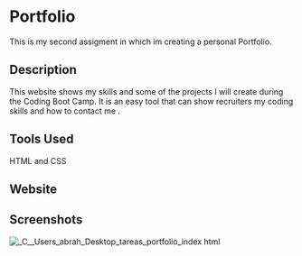 
# Portfolio
This is my second assigment in which im creating a personal Portfolio.

## Description
This website shows my skills and some of the projects I will create during the Coding Boot Camp.
It is an easy tool that can show recruiters my coding skills and how to contact me .

## Tools Used
HTML and CSS

## Website




## Screenshots

![_C__Users_abrah_Desktop_tareas_portfolio_index html](https://user-images.githubusercontent.com/84687714/138576435-c4cd1417-4ac0-411e-8060-ea8a71e176a7.png)
